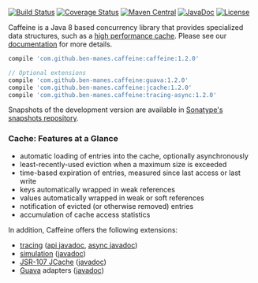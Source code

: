 [![Build Status](https://travis-ci.org/ben-manes/caffeine.svg)](https://travis-ci.org/ben-manes/caffeine)
[![Coverage Status](https://img.shields.io/coveralls/ben-manes/caffeine.svg)](https://coveralls.io/r/ben-manes/caffeine?branch=master)
[![Maven Central](https://maven-badges.herokuapp.com/maven-central/com.github.ben-manes.caffeine/caffeine/badge.svg)](https://maven-badges.herokuapp.com/maven-central/com.github.ben-manes.caffeine/caffeine)
[![JavaDoc](https://img.shields.io/badge/javadoc-1.2.0-brightgreen.svg)](http://www.javadoc.io/doc/com.github.ben-manes.caffeine/caffeine)
[![License](http://img.shields.io/:license-apache-brightgreen.svg)](http://www.apache.org/licenses/LICENSE-2.0.html)

Caffeine is a Java 8 based concurrency library that provides specialized data structures, such as a
[high performance cache][1]. Please see our [documentation][2] for more details.

```gradle
compile 'com.github.ben-manes.caffeine:caffeine:1.2.0'

// Optional extensions
compile 'com.github.ben-manes.caffeine:guava:1.2.0'
compile 'com.github.ben-manes.caffeine:jcache:1.2.0'
compile 'com.github.ben-manes.caffeine:tracing-async:1.2.0'
```

Snapshots of the development version are available in 
[Sonatype's snapshots repository](https://oss.sonatype.org/content/repositories/snapshots).

### Cache: Features at a Glance

 * automatic loading of entries into the cache, optionally asynchronously
 * least-recently-used eviction when a maximum size is exceeded
 * time-based expiration of entries, measured since last access or last write
 * keys automatically wrapped in weak references
 * values automatically wrapped in weak or soft references
 * notification of evicted (or otherwise removed) entries
 * accumulation of cache access statistics

In addition, Caffeine offers the following extensions:
 * [tracing][4] ([api javadoc][5], [async javadoc][6])
 * [simulation][7] ([javadoc][8])
 * [JSR-107 JCache][9] ([javadoc][10])
 * [Guava][11] adapters ([javadoc][12])

[1]: https://github.com/ben-manes/caffeine/wiki/Benchmarks
[2]: https://github.com/ben-manes/caffeine/wiki
[3]: http://www.javadoc.io/doc/com.github.ben-manes.caffeine/caffeine
[4]: https://github.com/ben-manes/caffeine/wiki/Tracing
[5]: http://www.javadoc.io/doc/com.github.ben-manes.caffeine/tracing-api
[6]: http://www.javadoc.io/doc/com.github.ben-manes.caffeine/tracing-async
[7]: https://github.com/ben-manes/caffeine/wiki/Simulator
[8]: http://www.javadoc.io/doc/com.github.ben-manes.caffeine/simulator
[9]: https://github.com/ben-manes/caffeine/wiki/JCache
[10]: http://www.javadoc.io/doc/com.github.ben-manes.caffeine/jcache
[11]: https://github.com/ben-manes/caffeine/wiki/Guava
[12]: http://www.javadoc.io/doc/com.github.ben-manes.caffeine/guava
